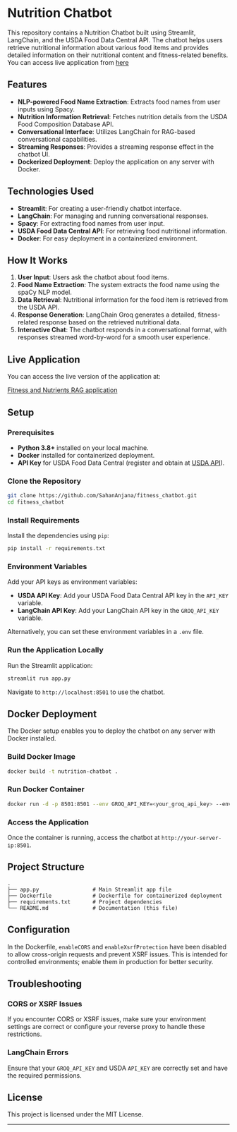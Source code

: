 # Nutrition Chatbot

This repository contains a Nutrition Chatbot built using Streamlit, LangChain, and the USDA Food Data Central API. The chatbot helps users retrieve nutritional information about various food items and provides detailed information on their nutritional content and fitness-related benefits.
You can access live application from [here](http://144.24.135.140:8010/)

## Features

- **NLP-powered Food Name Extraction**: Extracts food names from user inputs using Spacy.
- **Nutrition Information Retrieval**: Fetches nutrition details from the USDA Food Composition Database API.
- **Conversational Interface**: Utilizes LangChain for RAG-based conversational capabilities.
- **Streaming Responses**: Provides a streaming response effect in the chatbot UI.
- **Dockerized Deployment**: Deploy the application on any server with Docker.

## Technologies Used

- **Streamlit**: For creating a user-friendly chatbot interface.
- **LangChain**: For managing and running conversational responses.
- **Spacy**: For extracting food names from user input.
- **USDA Food Data Central API**: For retrieving food nutritional information.
- **Docker**: For easy deployment in a containerized environment.

## How It Works
1. **User Input**: Users ask the chatbot about food items.
2. **Food Name Extraction**: The system extracts the food name using the spaCy NLP model.
3. **Data Retrieval**: Nutritional information for the food item is retrieved from the USDA API.
4. **Response Generation**: LangChain Groq generates a detailed, fitness-related response based on the retrieved nutritional data.
5. **Interactive Chat**: The chatbot responds in a conversational format, with responses streamed word-by-word for a smooth user experience.

## Live Application

You can access the live version of the application at:

[Fitness and Nutrients RAG application](http://144.24.135.140:8010/)

## Setup

### Prerequisites

- **Python 3.8+** installed on your local machine.
- **Docker** installed for containerized deployment.
- **API Key** for USDA Food Data Central (register and obtain at [USDA API](https://fdc.nal.usda.gov/api-key-signup.html)).

### Clone the Repository

```bash
git clone https://github.com/SahanAnjana/fitness_chatbot.git
cd fitness_chatbot
```

### Install Requirements

Install the dependencies using `pip`:

```bash
pip install -r requirements.txt
```

### Environment Variables

Add your API keys as environment variables:

- **USDA API Key**: Add your USDA Food Data Central API key in the `API_KEY` variable.
- **LangChain API Key**: Add your LangChain API key in the `GROQ_API_KEY` variable.

Alternatively, you can set these environment variables in a `.env` file.

### Run the Application Locally

Run the Streamlit application:

```bash
streamlit run app.py
```

Navigate to `http://localhost:8501` to use the chatbot.

## Docker Deployment

The Docker setup enables you to deploy the chatbot on any server with Docker installed.

### Build Docker Image

```bash
docker build -t nutrition-chatbot .
```

### Run Docker Container

```bash
docker run -d -p 8501:8501 --env GROQ_API_KEY=<your_groq_api_key> --env API_KEY=<your_usda_api_key> nutrition-chatbot
```

### Access the Application

Once the container is running, access the chatbot at `http://your-server-ip:8501`.

## Project Structure

```plaintext
.
├── app.py                 # Main Streamlit app file
├── Dockerfile             # Dockerfile for containerized deployment
├── requirements.txt       # Project dependencies
└── README.md              # Documentation (this file)
```

## Configuration

In the Dockerfile, `enableCORS` and `enableXsrfProtection` have been disabled to allow cross-origin requests and prevent XSRF issues. This is intended for controlled environments; enable them in production for better security.

## Troubleshooting

### CORS or XSRF Issues

If you encounter CORS or XSRF issues, make sure your environment settings are correct or configure your reverse proxy to handle these restrictions.

### LangChain Errors

Ensure that your `GROQ_API_KEY` and USDA `API_KEY` are correctly set and have the required permissions.

## License

This project is licensed under the MIT License.

---
